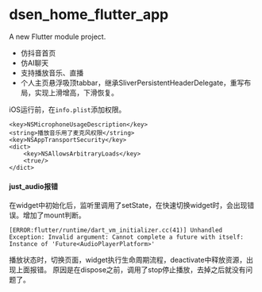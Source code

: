 # dsen_home_flutter_app

A new Flutter module project.

- 仿抖音首页
- 仿AI聊天
- 支持播放音乐、直播
- 个人主页悬浮吸顶tabbar，继承SliverPersistentHeaderDelegate，重写布局，实现上滑增高，下滑恢复。


iOS运行前，在`info.plist`添加权限。
```
<key>NSMicrophoneUsageDescription</key>
<string>播放音乐用了麦克风权限</string>
<key>NSAppTransportSecurity</key>
<dict>
    <key>NSAllowsArbitraryLoads</key>
    <true/>
</dict>
```

#### just_audio报错 

在widget中初始化后，监听里调用了setState，在快速切换widget时，会出现错误。增加了mount判断。


```
[ERROR:flutter/runtime/dart_vm_initializer.cc(41)] Unhandled Exception: Invalid argument: Cannot complete a future with itself: Instance of 'Future<AudioPlayerPlatform>'
```
播放状态时，切换页面，widget执行生命周期流程，deactivate中释放资源，出现上面报错。
原因是在dispose之前，调用了stop停止播放，去掉之后就没有问题了。


